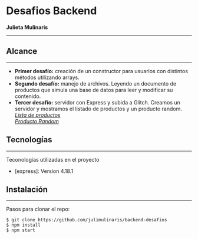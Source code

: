 # Desafios Backend
**Julieta Mulinaris**
***

## Alcance
***
* **Primer desafío:** creación de un constructor para usuarios con distintos métodos utilizando arrays.
* **Segundo desafío:** manejo de archivos. Leyendo un documento de productos que simula una base de datos para leer y modificar su contenido.
* **Tercer desafío:** servidor con Express y subida a Glitch. Creamos un servidor y mostramos el listado de productos y un producto random.
*[Lista de productos](https://julietamulinaris-backend.glitch.me/productos)*<br>
*[Producto Random](https://julietamulinaris-backend.glitch.me/productoRandom)*


## Tecnologías
***
Teconologías utilizadas en el proyecto
* [express]: Version 4.18.1

## Instalación
***
Pasos para clonar el repo:
```
$ git clone https://github.com/julimulinaris/backend-desafios
$ npm install
$ npm start
```